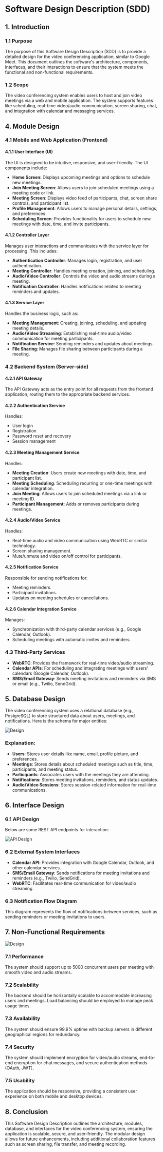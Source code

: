 # Software Design Description (SDD)

## 1. Introduction

### 1.1 Purpose
The purpose of this Software Design Description (SDD) is to provide a detailed design for the video conferencing application, similar to Google Meet. This document outlines the software's architecture, components, interfaces, and their interactions to ensure that the system meets the functional and non-functional requirements.

### 1.2 Scope
The video conferencing system enables users to host and join video meetings via a web and mobile application. The system supports features like scheduling, real-time video/audio communication, screen sharing, chat, and integration with calendar and messaging services.

## 4. Module Design

### 4.1 Mobile and Web Application (Frontend)

#### 4.1.1 User Interface (UI)
The UI is designed to be intuitive, responsive, and user-friendly. The UI components include:
- **Home Screen**: Displays upcoming meetings and options to schedule new meetings.
- **Join Meeting Screen**: Allows users to join scheduled meetings using a meeting code or link.
- **Meeting Screen**: Displays video feed of participants, chat, screen share controls, and participant list.
- **Profile Management**: Allows users to manage personal details, settings, and preferences.
- **Scheduling Screen**: Provides functionality for users to schedule new meetings with date, time, and invite participants.

#### 4.1.2 Controller Layer
Manages user interactions and communicates with the service layer for processing. This includes:
- **Authentication Controller**: Manages login, registration, and user authentication.
- **Meeting Controller**: Handles meeting creation, joining, and scheduling.
- **Audio/Video Controller**: Controls the video and audio streams during a meeting.
- **Notification Controller**: Handles notifications related to meeting reminders and updates.

#### 4.1.3 Service Layer
Handles the business logic, such as:
- **Meeting Management**: Creating, joining, scheduling, and updating meeting details.
- **Audio/Video Streaming**: Establishing real-time audio/video communication for meeting participants.
- **Notification Service**: Sending reminders and updates about meetings.
- **File Sharing**: Manages file sharing between participants during a meeting.

### 4.2 Backend System (Server-side)

#### 4.2.1 API Gateway
The API Gateway acts as the entry point for all requests from the frontend application, routing them to the appropriate backend services.

#### 4.2.2 Authentication Service
Handles:
- User login
- Registration
- Password reset and recovery
- Session management

#### 4.2.3 Meeting Management Service
Handles:
- **Meeting Creation**: Users create new meetings with date, time, and participant list.
- **Meeting Scheduling**: Scheduling recurring or one-time meetings with calendar integration.
- **Join Meeting**: Allows users to join scheduled meetings via a link or meeting ID.
- **Participant Management**: Adds or removes participants during meetings.

#### 4.2.4 Audio/Video Service
Handles:
- Real-time audio and video communication using WebRTC or similar technology.
- Screen sharing management.
- Mute/unmute and video on/off control for participants.

#### 4.2.5 Notification Service
Responsible for sending notifications for:
- Meeting reminders.
- Participant invitations.
- Updates on meeting schedules or cancellations.

#### 4.2.6 Calendar Integration Service
Manages:
- Synchronization with third-party calendar services (e.g., Google Calendar, Outlook).
- Scheduling meetings with automatic invites and reminders.

### 4.3 Third-Party Services

- **WebRTC**: Provides the framework for real-time video/audio streaming.
- **Calendar APIs**: For scheduling and integrating meetings with users' calendars (Google Calendar, Outlook).
- **SMS/Email Gateway**: Sends meeting invitations and reminders via SMS or email (e.g., Twilio, SendGrid).

## 5. Database Design

The video conferencing system uses a relational database (e.g., PostgreSQL) to store structured data about users, meetings, and notifications. Here is the schema for major entities:

![Design](https://github.com/user-attachments/assets/2e0649d3-c90b-45fa-96b2-26930fb27858)

### Explanation:
- **Users**: Stores user details like name, email, profile picture, and preferences.
- **Meetings**: Stores details about scheduled meetings such as title, time, participants, and meeting status.
- **Participants**: Associates users with the meetings they are attending.
- **Notifications**: Stores meeting invitations, reminders, and status updates.
- **Audio/Video Sessions**: Stores session-related information for real-time communications.

## 6. Interface Design

### 6.1 API Design

Below are some REST API endpoints for interaction:

![API Design](https://github.com/user-attachments/assets/7ce242c4-adf0-4954-a18f-e66782a6dacb)

### 6.2 External System Interfaces
- **Calendar API**: Provides integration with Google Calendar, Outlook, and other calendar services.
- **SMS/Email Gateway**: Sends notifications for meeting invitations and reminders (e.g., Twilio, SendGrid).
- **WebRTC**: Facilitates real-time communication for video/audio streaming.

### 6.3 Notification Flow Diagram
This diagram represents the flow of notifications between services, such as sending reminders or meeting invitations to users.

## 7. Non-Functional Requirements

![Design](https://github.com/user-attachments/assets/7fc22453-68b7-4634-8b21-4158d7976f6c)

### 7.1 Performance
The system should support up to 5000 concurrent users per meeting with smooth video and audio streams.

### 7.2 Scalability
The backend should be horizontally scalable to accommodate increasing users and meetings. Load balancing should be employed to manage peak usage times.

### 7.3 Availability
The system should ensure 99.9% uptime with backup servers in different geographical regions for redundancy.

### 7.4 Security
The system should implement encryption for video/audio streams, end-to-end encryption for chat messages, and secure authentication methods (OAuth, JWT).

### 7.5 Usability
The application should be responsive, providing a consistent user experience on both mobile and desktop devices.

## 8. Conclusion
This Software Design Description outlines the architecture, modules, database, and interfaces for the video conferencing system, ensuring the application is scalable, secure, and user-friendly. The modular design allows for future enhancements, including additional collaboration features such as screen sharing, file transfer, and meeting recording.
